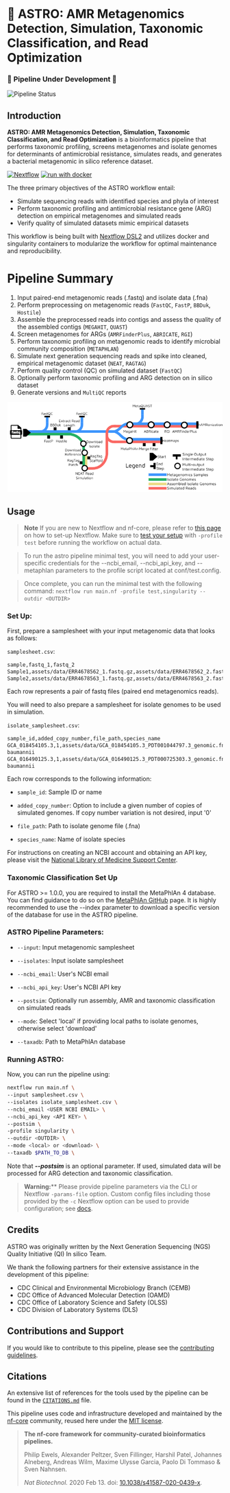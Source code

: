 # :rocket: ASTRO: AMR Metagenomics Detection, Simulation, Taxonomic Classification, and Read Optimization

### :rocket: **Pipeline Under Development** :rocket:

![Pipeline Status](https://img.shields.io/badge/status-in%20development-blue?style=flat&logo=rocket)


## Introduction

**ASTRO: AMR Metagenomics Detection, Simulation, Taxonomic Classification, and Read Optimization** is a bioinformatics pipeline that performs taxonomic profiling, screens metagenomes and isolate genomes for determinants of antimicrobial resistance, simulates reads, and generates a bacterial metagenomic in silico reference dataset.

[![Nextflow](https://img.shields.io/badge/nextflow%20DSL2-%E2%89%A522.10.6-23aa62.svg?labelColor=000000)](https://www.nextflow.io/)
[![run with docker](https://img.shields.io/badge/run%20with-docker-0db7ed?labelColor=000000&logo=docker)](https://www.docker.com/)


The three primary objectives of the ASTRO workflow entail:

* Simulate sequencing reads with identified species and phyla of interest
* Perform taxonomic profiling and antimicrobial resistance gene (ARG) detection on empirical metagenomes and simulated reads
* Verify quality of simulated datasets mimic empirical datasets

<!-- TODO nf-core: Include a figure that guides the user through the major workflow steps. Many nf-core
     workflows use the "tube map" design for that. See https://nf-co.re/docs/contributing/design_guidelines#examples for examples.   -->
<!-- TODO nf-core: Fill in short bullet-pointed list of the default steps in the pipeline -->

This workflow is being built with [Nextflow DSL2](https://www.nextflow.io/docs/latest/dsl2.html) and utilizes docker and singularity containers to modularize the workflow for optimal maintenance and reproducibility.

# Pipeline Summary
1.	Input paired-end metagenomic reads (.fastq) and isolate data (.fna)
2.	Perform preprocessing on metagenomic reads (`FastQC`, `FastP`, `BBDuk`, `Hostile`)
3.	Assemble the preprocessed reads into contigs and assess the quality of the assembled contigs (`MEGAHIT`, `QUAST`)
4.	Screen metagenomes for ARGs (`AMRFinderPlus`, `ABRICATE`, `RGI`)
5.	Perform taxonomic profiling on metagenomic reads to identify microbial community composition (`METAPHLAN`)
6.	Simulate next generation sequencing reads and spike into cleaned, empirical metagenomic dataset (`NEAT`, `RAGTAG`)
7.	Perform quality control (QC) on simulated dataset (`FastQC`)
8.	Optionally perform taxonomic profiling and ARG detection on in silico dataset
9.	Generate versions and `MultiQC` reports

![ASTRO Diagram](assets/ASTRO_v1.0.0.png)

## Usage

> **Note**
> If you are new to Nextflow and nf-core, please refer to [this page](https://nf-co.re/docs/usage/installation) on how
> to set-up Nextflow. Make sure to [test your setup](https://nf-co.re/docs/usage/introduction#how-to-run-a-pipeline)
> with `-profile test` before running the workflow on actual data. 

> To run the astro pipeline minimal test, you will need to add your user-specific credentials for the --ncbi_email, 
> --ncbi_api_key, and --metaphlan parameters to the profile script located at conf/test.config. 

> Once complete, you can run the minimal test
> with the following command:
> `nextflow run main.nf -profile test,singularity --outdir <OUTDIR>`

### Set Up:

First, prepare a samplesheet with your input metagenomic data that looks as follows:

`samplesheet.csv`:

```csv
sample,fastq_1,fastq_2
Sample1,assets/data/ERR4678562_1.fastq.gz,assets/data/ERR4678562_2.fastq.gz
Sample2,assets/data/ERR4678563_1.fastq.gz,assets/data/ERR4678563_2.fastq.gz
```

Each row represents a pair of fastq files (paired end metagenomics reads).

You will need to also prepare a samplesheet for isolate genomes to be used in simulation. 

`isolate_samplesheet.csv`:
```csv
sample_id,added_copy_number,file_path,species_name
GCA_018454105.3,1,assets/data/GCA_018454105.3_PDT001044797.3_genomic.fna,Acinetobacter baumannii
GCA_016490125.3,1,assets/data/GCA_016490125.3_PDT000725303.3_genomic.fna,Acinetobacter baumannii
```
Each row corresponds to the following information:

- `sample_id`: Sample ID or name

- `added_copy_number`: Option to include a given number of copies of simulated genomes. If copy number variation is not desired, input '0'

- `file_path`: Path to isolate genome file (.fna)

- `species_name`: Name of isolate species

For instructions on creating an NCBI account and obtaining an API key, please visit the [National Library of Medicine Support Center](https://support.nlm.nih.gov/kbArticle/?pn=KA-05317).

### Taxonomic Classification Set Up
For ASTRO >= 1.0.0, you are required to install the MetaPhlAn 4 database. You can find guidance to do so on the [MetaPhlAn GitHub](https://github.com/biobakery/MetaPhlAn/wiki/MetaPhlAn-4) page. It is highly recommended to use the --index parameter to download a specific version of the database for use in the ASTRO pipeline.

### ASTRO Pipeline Parameters:
- `--input`: Input metagenomic samplesheet

- `--isolates`: Input isolate samplesheet

- `--ncbi_email`: User's NCBI email

- `--ncbi_api_key`: User's NCBI API key

- `--postsim`: Optionally run assembly, AMR and taxonomic classification on simulated reads

- `--mode`: Select 'local' if providing local paths to isolate genomes, otherwise select 'download'

- `--taxadb`: Path to MetaPhlAn database

### Running ASTRO:
Now, you can run the pipeline using:


```bash
nextflow run main.nf \
--input samplesheet.csv \
--isolates isolate_samplesheet.csv \
--ncbi_email <USER NCBI EMAIL> \
--ncbi_api_key <API KEY> \
--postsim \
-profile singularity \
--outdir <OUTDIR> \
--mode <local> or <download> \
--taxadb $PATH_TO_DB \

```
Note that _**--postsim**_ is an optional parameter. If used, simulated data will be processed for ARG detection and taxonomic classification. 

> **Warning:****
> Please provide pipeline parameters via the CLI or Nextflow `-params-file` option. Custom config files including those
> provided by the `-c` Nextflow option can be used to provide configuration;
> see [docs](https://nf-co.re/usage/configuration#custom-configuration-files).

## Credits

ASTRO was originally written by the Next Generation Sequencing (NGS) Quality Initiative (QI) In silico Team.

We thank the following partners for their extensive assistance in the development of this pipeline:

- CDC Clinical and Environmental Microbiology Branch (CEMB)
- CDC Office of Advanced Molecular Detection (OAMD)
- CDC Office of Laboratory Science and Safety (OLSS)
- CDC Division of Laboratory Systems (DLS)


## Contributions and Support

If you would like to contribute to this pipeline, please see the [contributing guidelines](.github/CONTRIBUTING.md).

## Citations

An extensive list of references for the tools used by the pipeline can be found in the [`CITATIONS.md`](CITATIONS.md) file.

This pipeline uses code and infrastructure developed and maintained by the [nf-core](https://nf-co.re) community, reused here under the [MIT license](https://github.com/nf-core/tools/blob/master/LICENSE).

> **The nf-core framework for community-curated bioinformatics pipelines.**
>
> Philip Ewels, Alexander Peltzer, Sven Fillinger, Harshil Patel, Johannes Alneberg, Andreas Wilm, Maxime Ulysse Garcia, Paolo Di Tommaso & Sven Nahnsen.
>
> _Nat Biotechnol._ 2020 Feb 13. doi: [10.1038/s41587-020-0439-x](https://dx.doi.org/10.1038/s41587-020-0439-x).

